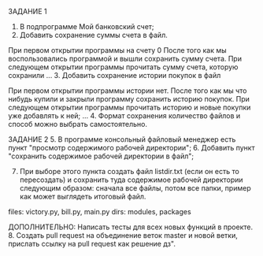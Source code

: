 ЗАДАНИЕ 1
1. В подпрограмме Мой банковский счет;
2. Добавить сохранение суммы счета в файл. 
 
При первом открытии программы на счету 0
После того как мы воспользовались программой и вышли сохранить сумму счета. 
При следующем открытии программы прочитать сумму счета, которую сохранили
...
3. Добавить сохранение истории покупок в файл
 
При первом открытии программы истории нет.
После того как мы что нибудь купили и закрыли программу сохранить историю покупок.
При следующем открытии программы прочитать историю и новые покупки уже добавлять к ней;
...
4. Формат сохранения количество файлов и способ можно выбрать самостоятельно.
 
 
ЗАДАНИЕ 2
5. В программе консольный файловый менеджер есть пункт "просмотр содержимого рабочей директории";
6. Добавить пункт "сохранить содержимое рабочей директории в файл";
 
7. При выборе этого пункта создать файл listdir.txt (если он есть то пересоздать) и сохранить туда содержимое рабочей директории следующим образом: сначала все файлы, потом все папки, пример как может выглядеть итоговый файл.
 
 
files: victory.py, bill.py, main.py
dirs: modules, packages
 
ДОПОЛНИТЕЛЬНО:
Написать тесты для всех новых функций в проекте.
8. Создать pull request на объединение веток master и новой ветки, прислать ссылку на pull request как решение дз".